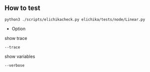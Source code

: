 ## How to test

```
python3 ./scripts/elichikacheck.py elichika/tests/node/Linear.py
```

- Option

show trace

```
--trace
```

show variables

```
--verbose
```